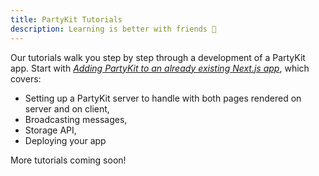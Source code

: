 ```yaml
---
title: PartyKit Tutorials
description: Learning is better with friends 🥰
---
```


Our tutorials walk you step by step through a development of a PartyKit app. Start with *[Adding PartyKit to an already existing Next.js app](/tutorials/add-partykit-to-a-nextjs-app/)*, which covers:

- Setting up a PartyKit server to handle with both pages rendered on server and on client,
- Broadcasting messages,
- Storage API,
- Deploying your app

More tutorials coming soon!